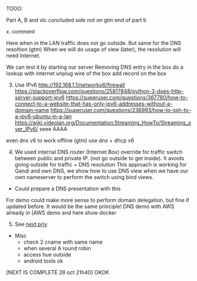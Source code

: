 TOOO:

Part A, B and vlc concluded
side not on gtm end of part b 

x. comment

Here when in the LAN traffic does not go outside.
But same for the DNS resoltion (gtm)
When we will do usage of view (later), the resolution will need Internet.


We can test it by starting our server 
Removing DNS entry in the box
do a lookup with internet
unplug wire of the box
add record on the box


3. Use IPv6 
http://192.168.1.1/networkv6/firewall
https://stackoverflow.com/questions/25817848/python-3-does-http-server-support-ipv6
https://superuser.com/questions/367780/how-to-connect-to-a-website-that-has-only-ipv6-addresses-without-a-domain-name
https://superuser.com/questions/236993/how-to-ssh-to-a-ipv6-ubuntu-in-a-lan
https://wiki.videolan.org/Documentation:Streaming_HowTo/Streaming_over_IPv6/
seee  AAAA

even  dns v6 to work offline (gtm)
use dns  + dhcp v6

4. We used internal DNS router (Internet Box) override for traffic switch between public and private IP.
(not go outside to get inside).
It avoids going outside for traffic + DNS resolution
This approach is working for Gandi and own DNS, we  show how to use DNS view when we have our own nameserver to perform the switch using bind views.

- Could prepare a DNS presentation with this 

For demo could make more sense to perform domain delegation, but fine if updated before.
It would be the same principle!
DNS demo with AWS already in [AWS demo and here show docker

5. See [next priv](./next_private.md)

- Misc
    - check 2 cname with same name
    - when several A round robin
    - access hue outside    
    - android tools ok
    
[NEXT IS COMPLETE 28 oct 21h40] OKOK